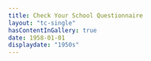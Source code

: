 ```yaml
---
title: Check Your School Questionnaire
layout: "tc-single"
hasContentInGallery: true
date: 1958-01-01
displaydate: "1950s"
---
```


